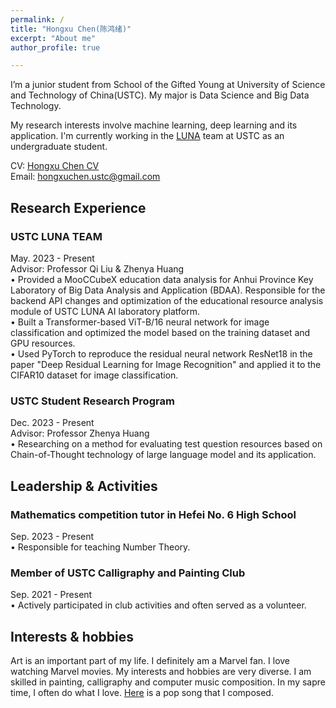 ```yaml
---
permalink: /
title: "Hongxu Chen(陈鸿绪)"
excerpt: "About me"
author_profile: true

---
```


I’m a junior student from School of the Gifted Young at University of Science and Technology of China(USTC). My major is Data Science and Big Data Technology.   
  
My research interests involve machine learning, deep learning and its application. I'm currently working in the [LUNA](https://luna.bdaa.pro) team at USTC as an undergraduate student.  
  
CV: [Hongxu Chen CV](https://drive.google.com/file/d/16xmmHTXlWMEFIZtUg9YOSc0YJBYcnp9M/view?usp=drive_link)  
Email: hongxuchen.ustc@gmail.com

Research Experience
-----
### USTC LUNA TEAM  
May. 2023 - Present  
Advisor: Professor Qi Liu & Zhenya Huang  
•	Provided a MooCCubeX education data analysis for Anhui Province Key Laboratory of Big Data Analysis and Application (BDAA). Responsible for the backend API changes and optimization of the educational resource analysis module of USTC LUNA AI laboratory platform.  
•	Built a Transformer-based ViT-B/16 neural network for image classification and optimized the model based on the training dataset and GPU resources.  
•	Used PyTorch to reproduce the residual neural network ResNet18 in the paper "Deep Residual Learning for Image Recognition" and applied it to the CIFAR10 dataset for image classification.  

  
### USTC Student Research Program  
Dec. 2023 - Present  
Advisor: Professor Zhenya Huang  
•	Researching on a method for evaluating test question resources based on Chain-of-Thought technology of large language model and its application.  

  
Leadership & Activities
-----
### Mathematics competition tutor in Hefei No. 6 High School   
Sep. 2023 - Present  
•	Responsible for teaching Number Theory.  

  
### Member of USTC Calligraphy and Painting Club   
Sep. 2021 - Present  
•	Actively participated in club activities and often served as a volunteer.

Interests & hobbies
-----
Art is an important part of my life. I definitely am a Marvel fan. I love watching Marvel movies. My interests and hobbies are very diverse. I am skilled in painting, calligraphy and computer music composition. In my sapre time, I often do what I love. [Here](https://www.bilibili.com/video/BV1hk4y1g7UQ/) is a pop song that I composed.



